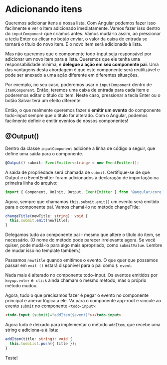 # Adicionando itens

Queremos adicionar itens à nossa lista. Com Angular podemos fazer isso facilmente e ver o item adicionado imediatamente. Vamos fazer isso dentro do `inputComponent` que criamos antes. Vamos mudá-lo assim, ao pressionar a tecla Enter ou clicar no botão enviar, o valor da caixa de entrada se tornará o título do novo item. E o novo item será adicionado à lista.

Mas não queremos que o componente todo-input seja responsável por adicionar um novo item para a lista. Queremos que ele tenha uma responsabilidade mínima, e **delegue a ação em seu componente pai**. Uma das vantagens desta abordagem é que este componente será reutilizável e pode ser anexado a uma ação diferente em diferentes situações.

Por exemplo, no seu caso, poderemos usar o `inputComponent` dentro de `itemComponent`. Então, teremos uma caixa de entrada para cada item e poderemos editar o título do item. Neste caso, pressionar a tecla Enter ou o botão Salvar terá um efeito diferente.

Então, o que realmente queremos fazer é **emitir um evento** do componente todo-input sempre que o título for alterado. Com o Angular, podemos facilmente definir e emitir eventos de nossos componentes!

## @Output()

Dentro da classe `inputComponent` adicione a linha de código a seguir, que define uma saída para o componente.

```ts
@Output() submit: EventEmitter<string> = new EventEmitter();
```

A saída de propriedade será chamada de `submit`. Certifique-se de que Output e o EventEmitter foram adicionados à declaração de importação na primeira linha do arquivo:

```ts
import { Component, OnInit, Output, EventEmitter } from '@angular/core';
```

Agora, sempre que chamamos `this.submit.emit()` um evento será emitido para o componente pai. Vamos chamá-lo no método changeTitle:

```ts
changeTitle(newTitle: string): void {
  this.submit.emit(newTitle);
}
```

Delegamos tudo ao componente pai - mesmo que altere o título do item, se necessário. \(O nome do método pode parecer irrelevante agora. Se você quiser, pode mudá-lo para algo mais apropriado, como `submitValue`. Lembre de mudar isso no template também.\)

Passamos `newTitle` quando emitimos o evento. O que quer que possamos passar em `emit ()` estará disponível para o pai como `$ event`.

Nada mais é alterado no componente todo-input. Os eventos emitidos por `keyup.enter` e` click` ainda chamam o mesmo método, mas o próprio método mudou.

Agora, tudo o que precisamos fazer é pegar o evento no componente principal e anexar lógica a ele. Vá para o componente app-root e vincule ao evento `submit` no componente `<todo-input>`:

```html
<todo-input (submit)="addItem($event)"></todo-input>
```

Agora tudo é deixado para implementar o método `addItem`, que recebe uma string e adiciona-a à lista:

```ts
addItem(title: string): void {    
  this.todoList.push({ title });
}
```

Teste!
  
